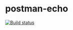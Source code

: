 # postman-echo
[![Build status](https://ci.appveyor.com/api/projects/status/bh6vqb1pvx4xxew7?svg=true)](https://ci.appveyor.com/project/uldinakris/postman-echo)
